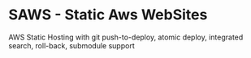 # SAWS - Static Aws WebSites
AWS Static Hosting with git push-to-deploy, atomic deploy, integrated search, roll-back, submodule support
